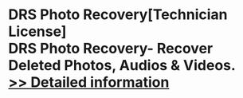 # DRS Photo Recovery[Technician License]<br />DRS Photo Recovery- Recover Deleted Photos, Audios & Videos.<br />[>> Detailed information](https://secure.shareit.com/shareit/product.html?productid=301010132&affiliateid=200057808)